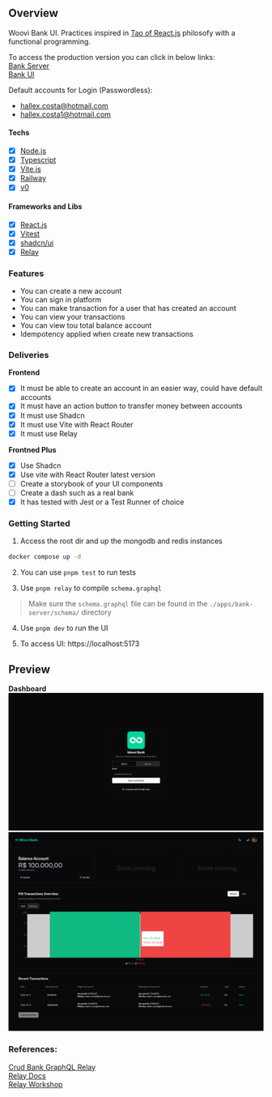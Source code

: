 ## Overview

Woovi Bank UI. Practices inspired in [Tao of React.js](https://alexkondov.com/tao-of-react) philosofy with a functional programming.

To access the production version you can click in below links:  
[Bank Server](https://woovi-bank-server.hallexcosta.com/graphql)  
[Bank UI](https://woovi-bank-ui.hallexcosta.com)  

Default accounts for Login (Passwordless):
- hallex.costa@hotmail.com
- hallex.costa1@hotmail.com

#### Techs
- [x] [Node.js](https://nodejs.org/en)
- [x] [Typescript](https://www.typescriptlang.org)
- [x] [Vite.js](https://vite.dev)
- [x] [Railway](https://railway.app)
- [x] [v0](https://v0.dev)

#### Frameworks and Libs
- [x] [React.js](https://react.dev/)
- [x] [Vitest](https://vitest.dev/)
- [x] [shadcn/ui](https://ui.shadcn.com/)
- [x] [Relay](https://relay.dev/)

### Features
- You can create a new account
- You can sign in platform
- You can make transaction for a user that has created an account 
- You can view your transactions
- You can view tou total balance account
- Idempotency applied when create new transactions

### Deliveries
**Frontend**
- [x] It must be able to create an account in an easier way, could have default accounts
- [x] It must have an action button to transfer money between accounts
- [x] It must use Shadcn
- [x] It must use Vite with React Router
- [x] It must use Relay

**Frontned Plus**
- [x] Use Shadcn
- [x] Use vite with React Router latest version
- [ ] Create a storybook of your UI components
- [ ] Create a dash such as a real bank
- [x] It has tested with Jest or a Test Runner of choice  

### Getting Started

1) Access the root dir and up the mongodb and redis instances
```sh
docker compose up -d
```

2) You can use `pnpm test` to run tests  

3) Use `pnpm relay` to compile `schema.graphql`
> Make sure the `schema.graphql` file can be found in the `./apps/bank-server/schema/` directory

4) Use `pnpm dev` to run the UI
 
5) To access UI: https://localhost:5173

## Preview

**Dashboard**
![Sign In](./docs/sign-in.png)
![Dashboard](./docs/dashboard.png)

### References:
[Crud Bank GraphQL Relay](https://github.com/woovibr/jobs/blob/main/challenges/crud-bank-graphql-relay.md)  
[Relay Docs](https://relay.dev/docs)  
[Relay Workshop](https://github.com/sibelius/relay-workshop)  